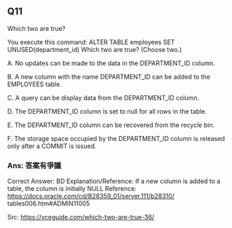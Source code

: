 ## Q11

Which two are true?

You execute this command:
ALTER TABLE employees SET UNUSED(department_id)
Which two are true? (Choose two.)

A. No updates can be made to the data in the DEPARTMENT_ID column.

B. A new column with the name DEPARTMENT_ID can be added to the EMPLOYEES table.

C. A query can be display data from the DEPARTMENT_ID column.

D. The DEPARTMENT_ID column is set to null for all rows in the table.

E. The DEPARTMENT_ID column can be recovered from the recycle bin.

F. The storage space occupied by the DEPARTMENT_ID column is released only after a COMMIT is issued.

### Ans:    **答案有爭議**

Correct Answer: BD
Explanation/Reference:
If a new column is added to a table, the column is initially NULL Reference: https://docs.oracle.com/cd/B28359_01/server.111/b28310/ tables006.htm#ADMIN11005

Src: https://vceguide.com/which-two-are-true-36/